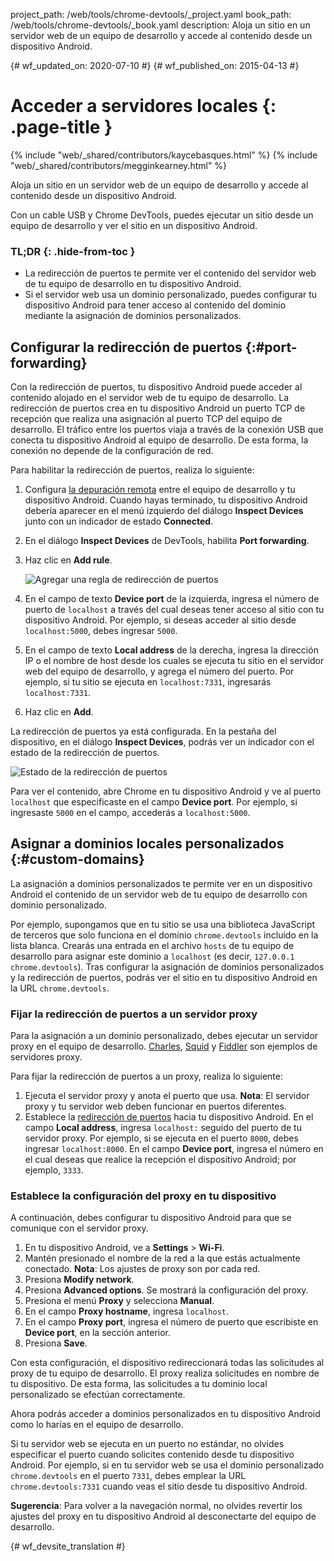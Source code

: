 project_path: /web/tools/chrome-devtools/_project.yaml
book_path: /web/tools/chrome-devtools/_book.yaml
description: Aloja un sitio en un servidor web de un equipo de desarrollo y accede al contenido desde un dispositivo Android.

{# wf_updated_on: 2020-07-10 #}
{# wf_published_on: 2015-04-13 #}

# Acceder a servidores locales {: .page-title }

{% include "web/_shared/contributors/kaycebasques.html" %}
{% include "web/_shared/contributors/megginkearney.html" %}

Aloja un sitio en un servidor web de un equipo de desarrollo y 
accede al contenido desde un dispositivo Android.

Con un cable USB y Chrome DevTools, puedes ejecutar un sitio desde un equipo de
desarrollo y ver el sitio en un dispositivo Android. 


### TL;DR {: .hide-from-toc }
- La redirección de puertos te permite ver el contenido del servidor web de tu equipo de desarrollo en tu dispositivo Android.
- Si el servidor web usa un dominio personalizado, puedes configurar tu dispositivo Android para tener acceso al contenido del dominio mediante la asignación de dominios personalizados.


## Configurar la redirección de puertos {:#port-forwarding}

Con la redirección de puertos, tu dispositivo Android puede acceder al contenido
alojado en el servidor web de tu equipo de desarrollo. La redirección de puertos
crea en tu dispositivo Android un puerto TCP de recepción que realiza una asignación al puerto TCP
del equipo de desarrollo. El tráfico entre los puertos viaja a través de la conexión
USB que conecta tu dispositivo Android al equipo de desarrollo. De esta forma, la
conexión no depende de la configuración de red.

Para habilitar la redirección de puertos, realiza lo siguiente:

1. Configura [la depuración remota](.) entre el equipo de desarrollo
   y tu dispositivo Android. Cuando hayas terminado, tu dispositivo
   Android debería aparecer en el menú izquierdo del diálogo **Inspect Devices** junto con un indicador de estado 
   **Connected**.
1. En el diálogo **Inspect Devices** de DevTools, habilita **Port forwarding**.
1. Haz clic en **Add rule**.

   ![Agregar una regla de redirección de puertos](imgs/add-rule.png)
1. En el campo de texto **Device port** de la izquierda, ingresa el número de puerto de `localhost` a través del cual 
   deseas tener acceso al sitio con tu dispositivo 
   Android. Por ejemplo, si deseas acceder al sitio desde `localhost:5000`, debes 
   ingresar `5000`.
1. En el campo de texto **Local address** de la derecha, ingresa la dirección IP o el nombre de host 
  desde los cuales se ejecuta tu sitio en el servidor
   web del equipo de desarrollo, y agrega el número del puerto. Por ejemplo, si tu sitio se ejecuta 
   en `localhost:7331`, ingresarás `localhost:7331`.
1. Haz clic en **Add**.

La redirección de puertos ya está configurada. En la pestaña del dispositivo, en el
diálogo **Inspect Devices**, podrás ver un indicador con el estado de la redirección de puertos.

![Estado de la redirección de puertos](imgs/port-forwarding-status.png)

Para ver el contenido, abre Chrome en tu dispositivo Android y ve 
al puerto `localhost` que especificaste en el campo **Device port**. Por 
ejemplo, si ingresaste `5000` en el campo, accederás a 
`localhost:5000`. 

## Asignar a dominios locales personalizados {:#custom-domains}

La asignación a dominios personalizados te permite ver en un dispositivo Android
el contenido de un servidor web de tu equipo de desarrollo con dominio personalizado.

Por ejemplo, supongamos que en tu sitio se usa una biblioteca JavaScript de terceros
que solo funciona en el dominio `chrome.devtools` incluido en la lista blanca. Crearás
una entrada en el archivo `hosts` de tu equipo de desarrollo para asignar este dominio 
a `localhost` (es decir, `127.0.0.1 chrome.devtools`). Tras configurar la asignación de dominios 
personalizados y la redirección de puertos, podrás ver el sitio en tu
dispositivo Android en la URL `chrome.devtools`. 

### Fijar la redirección de puertos a un servidor proxy

Para la asignación a un dominio personalizado, debes ejecutar un servidor proxy en el equipo de 
desarrollo. [Charles][charles], [Squid][squid] 
y [Fiddler][fiddler] son ejemplos de servidores proxy.

Para fijar la redirección de puertos a un proxy, realiza lo siguiente:

1. Ejecuta el servidor proxy y anota el puerto que usa. **Nota**: El 
   servidor proxy y tu servidor web deben funcionar en puertos diferentes.
1. Establece la [redirección de puertos](#port-forwarding) hacia tu dispositivo Android. En
   el campo **Local address**, ingresa `localhost:` seguido del puerto de tu
   servidor proxy. Por ejemplo, si se ejecuta en el puerto `8000`,
 debes ingresar `localhost:8000`. En el campo **Device port**, ingresa 
   el número en el cual deseas que realice la recepción el dispositivo Android; por ejemplo, `3333`.

[charles]: http://www.charlesproxy.com/
[squid]: http://www.squid-cache.org/
[fiddler]: http://www.telerik.com/fiddler

### Establece la configuración del proxy en tu dispositivo

A continuación, debes configurar tu dispositivo Android para que se comunique con el 
servidor proxy. 

1. En tu dispositivo Android, ve a **Settings** > **Wi-Fi**.
1. Mantén presionado el nombre de la red a la que estás actualmente conectado.
   **Nota**: Los ajustes de proxy son por cada red.
3. Presiona **Modify network**.
4. Presiona **Advanced options**. Se mostrará la configuración del proxy.
5. Presiona el menú **Proxy** y selecciona **Manual**.
6. En el campo **Proxy hostname**, ingresa `localhost`.
7. En el campo **Proxy port**, ingresa el número de puerto que escribiste
   en **Device port**, en la sección anterior.
8. Presiona **Save**.

Con esta configuración, el dispositivo redireccionará todas las solicitudes al proxy de 
tu equipo de desarrollo. El proxy realiza solicitudes en nombre de tu dispositivo. 
De esta forma, las solicitudes a tu dominio local personalizado se efectúan correctamente.

Ahora podrás acceder a dominios personalizados en tu dispositivo Android como lo 
harías en el equipo de desarrollo. 

Si tu servidor web se ejecuta en un puerto no estándar,
no olvides especificar el puerto cuando solicites contenido desde tu dispositivo
Android. Por ejemplo, si en tu servidor web se usa el dominio personalizado 
`chrome.devtools` en el puerto `7331`, debes
emplear la URL `chrome.devtools:7331` cuando veas el sitio desde tu dispositivo Android. 

**Sugerencia**: Para volver a la navegación normal, no olvides revertir los ajustes del proxy en 
tu dispositivo Android al desconectarte del equipo de desarrollo.


{# wf_devsite_translation #}
